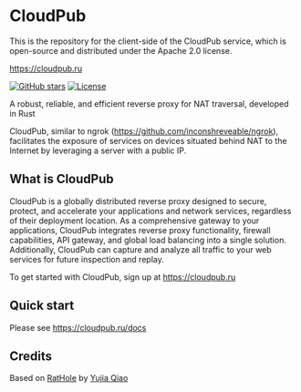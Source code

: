# CloudPub

This is the repository for the client-side of the CloudPub service, which is open-source and distributed under the Apache 2.0 license.

https://cloudpub.ru

[![GitHub stars](https://img.shields.io/github/stars/ermakus/cloudpub)](https://github.com/ermakus/cloudpub/stargazers)
[![License](https://img.shields.io/badge/License-Apache_2.0-blue.svg)](https://opensource.org/licenses/Apache-2.0)

A robust, reliable, and efficient reverse proxy for NAT traversal, developed in Rust

CloudPub, similar to ngrok (https://github.com/inconshreveable/ngrok), facilitates the exposure of services on devices situated behind NAT to the Internet by leveraging a server with a public IP.

## What is CloudPub

CloudPub is a globally distributed reverse proxy designed to secure, protect, and accelerate your applications and network services, regardless of their deployment location. As a comprehensive gateway to your applications, CloudPub integrates reverse proxy functionality, firewall capabilities, API gateway, and global load balancing into a single solution. Additionally, CloudPub can capture and analyze all traffic to your web services for future inspection and replay.

To get started with CloudPub, sign up at https://cloudpub.ru

## Quick start

Please see https://cloudpub.ru/docs

## Credits

Based on [RatHole](https://github.com/rapiz1/rathole) by [Yujia Qiao](https://github.com/rapiz1)
